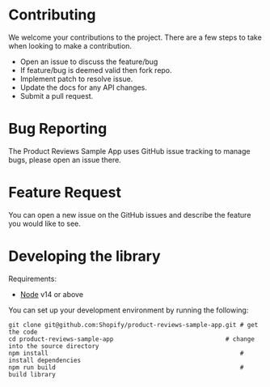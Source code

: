 # Contributing

We welcome your contributions to the project. There are a few steps to take when looking to make a contribution.

- Open an issue to discuss the feature/bug
- If feature/bug is deemed valid then fork repo.
- Implement patch to resolve issue.
- Update the docs for any API changes.
- Submit a pull request.

# Bug Reporting

The Product Reviews Sample App uses GitHub issue tracking to manage bugs, please open an issue there.

# Feature Request

You can open a new issue on the GitHub issues and describe the feature you would like to see.

# Developing the library

Requirements:

- [Node](https://nodejs.org/en/) v14 or above

You can set up your development environment by running the following:

```
git clone git@github.com:Shopify/product-reviews-sample-app.git # get the code
cd product-reviews-sample-app    	                        # change into the source directory
npm install                                                     # install dependencies
npm run build                                                   # build library
```
